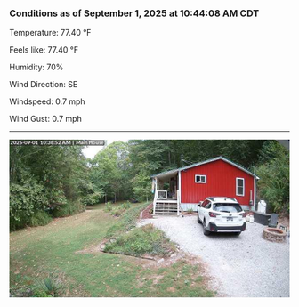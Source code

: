 ### Conditions as of September 1, 2025 at 10:44:08 AM CDT 

Temperature: 77.40 &deg;F

Feels like: 77.40 &deg;F

Humidity: 70%

Wind Direction: SE

Windspeed: 0.7 mph

Wind Gust: 0.7 mph

---

<img src="./images/latest.jpeg"/>

